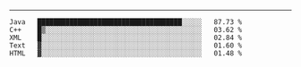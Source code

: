 ---

<!--START_SECTION:waka-->
```text
Java   ████████████████████████████████████░░░░░   87.73 % 
C++    █▒░░░░░░░░░░░░░░░░░░░░░░░░░░░░░░░░░░░░░░░   03.62 % 
XML    █░░░░░░░░░░░░░░░░░░░░░░░░░░░░░░░░░░░░░░░░   02.84 % 
Text   ▓░░░░░░░░░░░░░░░░░░░░░░░░░░░░░░░░░░░░░░░░   01.60 % 
HTML   ▓░░░░░░░░░░░░░░░░░░░░░░░░░░░░░░░░░░░░░░░░   01.48 % 
```
<!--END_SECTION:waka-->


[linkedin]: https://www.linkedin.com/in/mohamed-elh/

